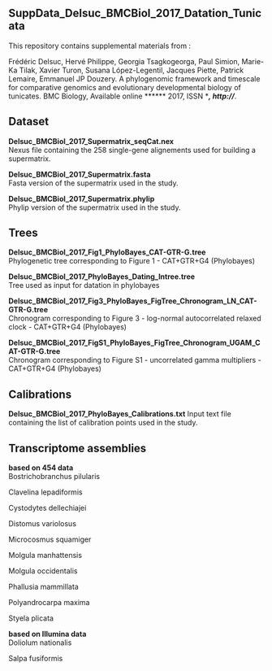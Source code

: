 SuppData_Delsuc_BMCBiol_2017_Datation_Tunicata
---

This repository contains supplemental materials from :

Frédéric Delsuc, Hervé Philippe, Georgia Tsagkogeorga, Paul Simion, Marie-Ka Tilak, Xavier Turon, Susana López-Legentil, Jacques Piette, Patrick Lemaire, Emmanuel JP Douzery. A phylogenomic framework and timescale for comparative genomics and evolutionary
developmental biology of tunicates. BMC Biology, Available online ****** 2017, ISSN ******, http://*****.


## Dataset

**Delsuc_BMCBiol_2017_Supermatrix_seqCat.nex**  
Nexus file containing the 258 single-gene alignements used for building a supermatrix.

**Delsuc_BMCBiol_2017_Supermatrix.fasta**  
Fasta version of the supermatrix used in the study.

**Delsuc_BMCBiol_2017_Supermatrix.phylip**  
Phylip version of the supermatrix used in the study.


## Trees

**Delsuc_BMCBiol_2017_Fig1_PhyloBayes_CAT-GTR-G.tree**  
Phylogenetic tree corresponding to Figure 1 - CAT+GTR+G4 (Phylobayes)

**Delsuc_BMCBiol_2017_PhyloBayes_Dating_Intree.tree**  
Tree used as input for datation in phylobayes

**Delsuc_BMCBiol_2017_Fig3_PhyloBayes_FigTree_Chronogram_LN_CAT-GTR-G.tree**  
Chronogram corresponding to Figure 3 - log-normal autocorrelated relaxed clock - CAT+GTR+G4 (Phylobayes)

**Delsuc_BMCBiol_2017_FigS1_PhyloBayes_FigTree_Chronogram_UGAM_CAT-GTR-G.tree**  
Chronogram corresponding to Figure S1 - uncorrelated gamma multipliers - CAT+GTR+G4 (Phylobayes)


## Calibrations

**Delsuc_BMCBiol_2017_PhyloBayes_Calibrations.txt**
Input text file containing the list of calibration points used in the study.


## Transcriptome assemblies

**based on 454 data**  
Bostrichobranchus pilularis

Clavelina lepadiformis

Cystodytes dellechiajei

Distomus variolosus

Microcosmus squamiger

Molgula manhattensis

Molgula occidentalis

Phallusia mammillata

Polyandrocarpa maxima

Styela plicata

**based on Illumina data**  
Doliolum nationalis

Salpa fusiformis
